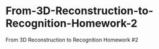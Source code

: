# From-3D-Reconstruction-to-Recognition-Homework-2
From 3D Reconstruction to Recognition Homework #2
